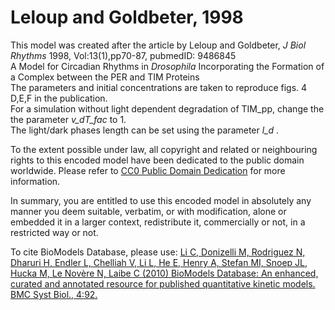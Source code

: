 

# Leloup and Goldbeter, 1998

This model was created after the article by Leloup and Goldbeter, _J Biol
Rhythms_ 1998, Vol:13(1),pp70-87, pubmedID: 9486845  
A Model for Circadian Rhythms in _Drosophila_ Incorporating the Formation of a
Complex between the PER and TIM Proteins  
The parameters and initial concentrations are taken to reproduce figs. 4 D,E,F
in the publication.  
For a simulation without light dependent degradation of TIM_pp, change the the
parameter _v_dT_fac_ to 1.  
The light/dark phases length can be set using the parameter _l_d_ .

  

To the extent possible under law, all copyright and related or neighbouring
rights to this encoded model have been dedicated to the public domain
worldwide. Please refer to [CC0 Public Domain
Dedication](http://creativecommons.org/publicdomain/zero/1.0/) for more
information.

In summary, you are entitled to use this encoded model in absolutely any
manner you deem suitable, verbatim, or with modification, alone or embedded it
in a larger context, redistribute it, commercially or not, in a restricted way
or not.

  

To cite BioModels Database, please use: [Li C, Donizelli M, Rodriguez N,
Dharuri H, Endler L, Chelliah V, Li L, He E, Henry A, Stefan MI, Snoep JL,
Hucka M, Le Novère N, Laibe C (2010) BioModels Database: An enhanced, curated
and annotated resource for published quantitative kinetic models. BMC Syst
Biol., 4:92.](http://www.ncbi.nlm.nih.gov/pubmed/20587024)

